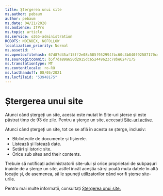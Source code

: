 ```yaml
---
title: Ștergerea unui site
ms.author: pebaum
author: pebaum
ms.date: 04/21/2020
ms.audience: ITPro
ms.topic: article
ms.service: o365-administration
ROBOTS: NOINDEX, NOFOLLOW
localization_priority: Normal
ms.assetid: ''
ms.openlocfilehash: 67d87d45af15ff2e08c585f952994fbc60c3b840f92587170c45ab3c9b53c6e2
ms.sourcegitcommit: b5f7da89a650d2915dc652449623c78be6247175
ms.translationtype: MT
ms.contentlocale: ro-RO
ms.lasthandoff: 08/05/2021
ms.locfileid: "53948175"
---
```

# <a name="delete-a-site"></a>Ștergerea unui site

Atunci când ștergeți un site, acesta este mutat în Site-uri șterse și este păstrat timp de 93 de zile. Pentru a șterge un site, accesați [Site-uri active](https://admin.microsoft.com/sharepoint?page=sitemanagement&modern=true). 

Atunci când ștergeți un site, tot ce se află în acesta se șterge, inclusiv:

- Bibliotecile de documente și fișierele.
- Listează și listează date.
- Setări și istoric site.
- Orice sub sites and their contents.

Trebuie să notificați administratorii site-ului și orice proprietari de subpașuri înainte de a șterge un site, astfel încât aceștia să-și poată muta datele în altă locație și, de asemenea, să le spuneți utilizatorilor când vor fi șterse site-urile.

Pentru mai multe informații, consultați [Ștergerea unui site.](https://docs.microsoft.com/sharepoint/delete-site-collection)
